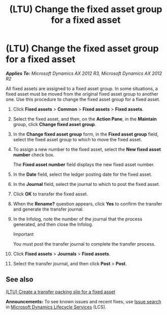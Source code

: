 ﻿---
title: (LTU) Change the fixed asset group for a fixed asset
TOCTitle: (LTU) Change the fixed asset group for a fixed asset
ms:assetid: 6d31f49c-d20b-4792-b57f-a9f2cdbf7cc5
ms:mtpsurl: https://technet.microsoft.com/en-us/library/JJ665108(v=AX.60)
ms:contentKeyID: 49386690
ms.date: 04/18/2014
mtps_version: v=AX.60
f1_keywords:
- fixed asset group
- change fixed asset
- change group
- change the fixed asset group
---

# (LTU) Change the fixed asset group for a fixed asset 


_**Applies To:** Microsoft Dynamics AX 2012 R3, Microsoft Dynamics AX 2012 R2_

All fixed assets are assigned to a fixed asset group. In some situations, a fixed asset must be moved from the original fixed asset group to another one. Use this procedure to change the fixed asset group for a fixed asset.

1.  Click **Fixed assets** \> **Common** \> **Fixed assets** \> **Fixed assets**.

2.  Select the fixed asset, and then, on the **Action Pane**, in the **Maintain** group, click **Change fixed asset group**.

3.  In the **Change fixed asset group** form, in the **Fixed asset group** field, select the fixed asset group to which to move the fixed asset.

4.  To assign a new number to the fixed asset, select the **New fixed asset number** check box.
    
    The **Fixed asset number** field displays the new fixed asset number.

5.  In the **Date** field, select the ledger posting date for the fixed asset.

6.  In the **Journal** field, select the journal to which to post the fixed asset.

7.  Click **OK** to transfer the fixed asset.

8.  When the **Rename?** question appears, click **Yes** to confirm the transfer and generate the transfer journal.

9.  In the Infolog, note the number of the journal that the process generated, and then close the Infolog.
    

    > [!IMPORTANT]
    > <P>You must post the transfer journal to complete the transfer process.</P>



10. Click **Fixed assets** \> **Journals** \> **Fixed assets**.

11. Select the transfer journal, and then click **Post** \> **Post**.

## See also

[(LTU) Create a transfer packing slip for a fixed asset](ltu-create-a-transfer-packing-slip-for-a-fixed-asset.md)

  
**Announcements:** To see known issues and recent fixes, use [Issue search](http://go.microsoft.com/fwlink/?linkid=389258) in [Microsoft Dynamics Lifecycle Services](http://go.microsoft.com/fwlink/?linkid=306505) (LCS).


